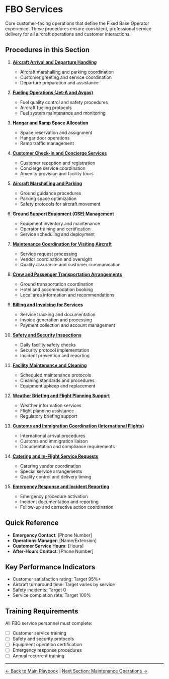 # FBO Services

Core customer-facing operations that define the Fixed Base Operator experience. These procedures ensure consistent, professional service delivery for all aircraft operations and customer interactions.

## Procedures in this Section

1. **[Aircraft Arrival and Departure Handling](01-aircraft-arrival-departure-handling.md)**
   - Aircraft marshalling and parking coordination
   - Customer greeting and service coordination
   - Departure preparation and assistance

2. **[Fueling Operations (Jet-A and Avgas)](02-fueling-operations.md)**
   - Fuel quality control and safety procedures
   - Aircraft fueling protocols
   - Fuel system maintenance and monitoring

3. **[Hangar and Ramp Space Allocation](03-hangar-ramp-space-allocation.md)**
   - Space reservation and assignment
   - Hangar door operations
   - Ramp traffic management

4. **[Customer Check-In and Concierge Services](04-customer-checkin-concierge.md)**
   - Customer reception and registration
   - Concierge service coordination
   - Amenity provision and facility tours

5. **[Aircraft Marshalling and Parking](05-aircraft-marshalling-parking.md)**
   - Ground guidance procedures
   - Parking space optimization
   - Safety protocols for aircraft movement

6. **[Ground Support Equipment (GSE) Management](06-gse-management.md)**
   - Equipment inventory and maintenance
   - Operator training and certification
   - Service scheduling and deployment

7. **[Maintenance Coordination for Visiting Aircraft](07-maintenance-coordination-visiting.md)**
   - Service request processing
   - Vendor coordination and oversight
   - Quality assurance and customer communication

8. **[Crew and Passenger Transportation Arrangements](08-transportation-arrangements.md)**
   - Ground transportation coordination
   - Hotel and accommodation booking
   - Local area information and recommendations

9. **[Billing and Invoicing for Services](09-billing-invoicing-services.md)**
   - Service tracking and documentation
   - Invoice generation and processing
   - Payment collection and account management

10. **[Safety and Security Inspections](10-safety-security-inspections.md)**
    - Daily facility safety checks
    - Security protocol implementation
    - Incident prevention and reporting

11. **[Facility Maintenance and Cleaning](11-facility-maintenance-cleaning.md)**
    - Scheduled maintenance protocols
    - Cleaning standards and procedures
    - Equipment upkeep and replacement

12. **[Weather Briefing and Flight Planning Support](12-weather-flight-planning-support.md)**
    - Weather information services
    - Flight planning assistance
    - Regulatory briefing support

13. **[Customs and Immigration Coordination (International Flights)](13-customs-immigration-coordination.md)**
    - International arrival procedures
    - Customs and immigration liaison
    - Documentation and compliance requirements

14. **[Catering and In-Flight Service Requests](14-catering-inflight-services.md)**
    - Catering vendor coordination
    - Special service arrangements
    - Quality control and delivery timing

15. **[Emergency Response and Incident Reporting](15-emergency-response-incident-reporting.md)**
    - Emergency procedure activation
    - Incident documentation and reporting
    - Follow-up and corrective action coordination

## Quick Reference
- **Emergency Contact**: [Phone Number]
- **Operations Manager**: [Name/Extension]
- **Customer Service Hours**: [Hours]
- **After-Hours Contact**: [Phone Number]

## Key Performance Indicators
- Customer satisfaction rating: Target 95%+
- Aircraft turnaround time: Target varies by service
- Safety incidents: Target 0
- Service completion rate: Target 100%

## Training Requirements
All FBO service personnel must complete:
- [ ] Customer service training
- [ ] Safety and security protocols
- [ ] Equipment operation certification
- [ ] Emergency response procedures
- [ ] Annual recurrent training

---
[← Back to Main Playbook](../../README.md) | [Next Section: Maintenance Operations →](../02-maintenance-operations/README.md)

